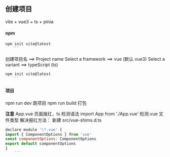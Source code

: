 ## 创建项目

vite + vue3 + ts + pinia

#### npm

````js
npm init vite@latest
   ```
````

创建项目名 ==> Project name
Select a framework ==> vue (默认 vue3)
Select a variant ==> typeScript (ts)

````js
npm init vite@latest
   ```
````

#### 项目

npm run dev 跑项目
npm run build 打包

**注意**
App.vue 页面报红，ts 检测语法 import App from './App.vue' 检测.vue 文件类型
解决报红方法：
新建 src/vue-shims.d.ts

````js
declare module '\*.vue' {
import { ComponentOptions } from 'vue'
const componentOptions: ComponentOptions
export default componentOptions
}
    ```
````
